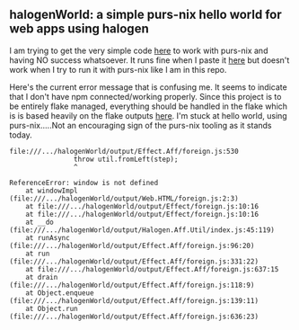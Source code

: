 ## halogenWorld: a simple purs-nix hello world for web apps using halogen

I am trying to get the very simple code [here](https://purescript-halogen.github.io/purescript-halogen/guide/index.html) to work with purs-nix and having NO success whatsoever.
It runs fine when I paste it [here](https://try.purescript.org/) but doesn't work when I try to run it with purs-nix like I am in this repo.


Here's the current error message that is confusing me.  It seems to indicate that I don't have npm connected/working properly.  Since this project is to be entirely flake managed, everything should be handled in the flake which is is based heavily on the flake outputs [here](https://github.com/LovelaceAcademy/nix-templates).  I'm stuck at hello world, using purs-nix.....Not an encouraging sign of the purs-nix tooling as it stands today.

```
file:///.../halogenWorld/output/Effect.Aff/foreign.js:530
                throw util.fromLeft(step);
                ^
                
ReferenceError: window is not defined
    at windowImpl (file:///.../halogenWorld/output/Web.HTML/foreign.js:2:3)
    at file:///.../halogenWorld/output/Effect/foreign.js:10:16
    at file:///.../halogenWorld/output/Effect/foreign.js:10:16
    at __do (file:///.../halogenWorld/output/Halogen.Aff.Util/index.js:45:119)
    at runAsync (file:///.../halogenWorld/output/Effect.Aff/foreign.js:96:20)
    at run (file:///.../halogenWorld/output/Effect.Aff/foreign.js:331:22)
    at file:///.../halogenWorld/output/Effect.Aff/foreign.js:637:15
    at drain (file:///.../halogenWorld/output/Effect.Aff/foreign.js:118:9)
    at Object.enqueue (file:///.../halogenWorld/output/Effect.Aff/foreign.js:139:11)
    at Object.run (file:///.../halogenWorld/output/Effect.Aff/foreign.js:636:23)
```
